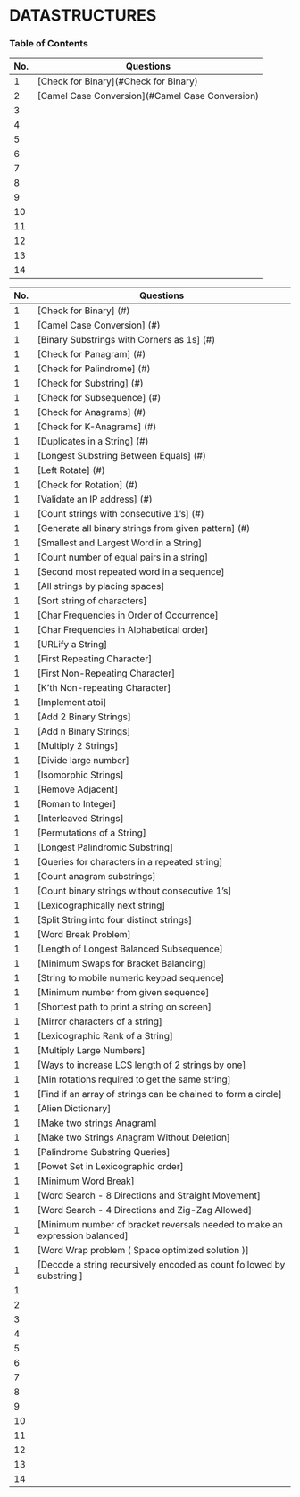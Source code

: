 # DATASTRUCTURES

### Table of Contents

| No. | Questions |
| --- | --------- |
| 1 | [Check for Binary](#Check for Binary) |
| 2 | [Camel Case Conversion](#Camel Case Conversion) |
| 3 | [](#) |
| 4 | [](#) |
| 5 | [](#) |
| 6 | [](#) |
| 7 | [](#) |
| 8 | [](#) |
| 9 | [](#) |
| 10 | [](#) |
| 11 | [](#) |
| 12 | [](#) |
| 13 | [](#) |
| 14 | [](#) |


| No. | Questions                                        |
| --- | -------------------------------------------------| 
| 1 | [Check for Binary] (#)                             |       
| 1 | [Camel Case Conversion] (#)                        |
| 1 | [Binary Substrings with Corners as 1s] (#)         |
| 1 | [Check for Panagram] (#)                           |
| 1 | [Check for Palindrome] (#)                         |
| 1 | [Check for Substring] (#)                          |
| 1 | [Check for Subsequence] (#)                        |
| 1 | [Check for Anagrams] (#)                           |
| 1 | [Check for K-Anagrams] (#)                         |
| 1 | [Duplicates in a String] (#)                            |
| 1 | [Longest Substring Between Equals] (#)                 |
| 1 | [Left Rotate] (#)                                      |
| 1 | [Check for Rotation] (#)                               |
| 1 | [Validate an IP address] (#)                           |
| 1 | [Count strings with consecutive 1’s] (#)               |
| 1 | [Generate all binary strings from given pattern] (#)   |
| 1 | [Smallest and Largest Word in a String]                          |
| 1 | [Count number of equal pairs in a string]                          |
| 1 | [Second most repeated word in a sequence]                          |
| 1 | [All strings by placing spaces]                          |
| 1 | [Sort string of characters]                          |
| 1 | [Char Frequencies in Order of Occurrence]                          |
| 1 | [Char Frequencies in Alphabetical order]                          |
| 1 | [URLify a String]                          |
| 1 | [First Repeating Character]                          |
| 1 | [First Non-Repeating Character]                          |
| 1 | [K’th Non-repeating Character]                          |
| 1 | [Implement atoi]                          |
| 1 | [Add 2 Binary Strings]                          |
| 1 | [Add n Binary Strings]                          |
| 1 | [Multiply 2 Strings]                          |
| 1 | [Divide large number]                          |
| 1 | [Isomorphic Strings]                          |
| 1 | [Remove Adjacent]                          |
| 1 | [Roman to Integer]                          |
| 1 | [Interleaved Strings]                          |
| 1 | [Permutations of a String]                          |
| 1 | [Longest Palindromic Substring]                          |
| 1 | [Queries for characters in a repeated string]                          |
| 1 | [Count anagram substrings]                          |
| 1 | [Count binary strings without consecutive 1’s]                          |
| 1 | [Lexicographically next string]                          |
| 1 | [Split String into four distinct strings]                          |
| 1 | [Word Break Problem]                          |
| 1 | [Length of Longest Balanced Subsequence]                          |
| 1 | [Minimum Swaps for Bracket Balancing]                          |
| 1 | [String to mobile numeric keypad sequence]                          |
| 1 | [Minimum number from given sequence]                          |
| 1 | [Shortest path to print a string on screen]                          |
| 1 | [Mirror characters of a string]                          |
| 1 | [Lexicographic Rank of a String]                          |
| 1 | [Multiply Large Numbers]                          |
| 1 | [Ways to increase LCS length of 2 strings by one]                          |
| 1 | [Min rotations required to get the same string]                          |
| 1 | [Find if an array of strings can be chained to form a circle]                          |
| 1 | [Alien Dictionary]                          |
| 1 | [Make two strings Anagram]                          |
| 1 | [Make two Strings Anagram Without Deletion]                          |
| 1 | [Palindrome Substring Queries]                          |
| 1 | [Powet Set in Lexicographic order]                          |
| 1 | [Minimum Word Break]                          |
| 1 | [Word Search - 8 Directions and Straight Movement]                          |
| 1 | [Word Search - 4 Directions and Zig-Zag Allowed]                          |
| 1 | [Minimum number of bracket reversals needed to make an expression balanced]                          |
| 1 | [Word Wrap problem ( Space optimized solution )]                          |
| 1 | [Decode a string recursively encoded as count followed by substring ]           |
| 1 | [](#) |
| 2 | [](#) |
| 3 | [](#) |
| 4 | [](#) |
| 5 | [](#) |
| 6 | [](#) |
| 7 | [](#) |
| 8 | [](#) |
| 9 | [](#) |
| 10 | [](#) |
| 11 | [](#) |
| 12 | [](#) |
| 13 | [](#) |
| 14 | [](#) |